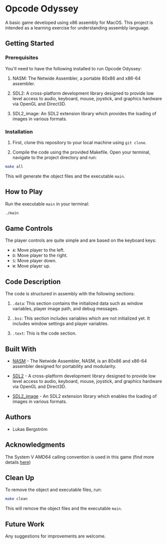 # Opcode Odyssey

A basic game developed using x86 assembly for MacOS. This project is intended as a learning exercise for understanding assembly language. 

## Getting Started

### Prerequisites

You'll need to have the following installed to run Opcode Odyssey:

1. NASM: The Netwide Assembler, a portable 80x86 and x86-64 assembler.

2. SDL2: A cross-platform development library designed to provide low level access to audio, keyboard, mouse, joystick, and graphics hardware via OpenGL and Direct3D.

3. SDL2_image: An SDL2 extension library which provides the loading of images in various formats.

### Installation

1. First, clone this repository to your local machine using `git clone`.

2. Compile the code using the provided Makefile. Open your terminal, navigate to the project directory and run:

```bash
make all
```
This will generate the object files and the executable `main`.

## How to Play

Run the executable `main` in your terminal:

```bash
./main
```

## Game Controls

The player controls are quite simple and are based on the keyboard keys:

- `A`: Move player to the left.
- `D`: Move player to the right.
- `S`: Move player down.
- `W`: Move player up.

## Code Description

The code is structured in assembly with the following sections:

1. `.data`: This section contains the initialized data such as window variables, player image path, and debug messages.

2. `.bss`: This section includes variables which are not initialized yet. It includes window settings and player variables.

3. `.text`: This is the code section.

## Built With

- [NASM](https://www.nasm.us/) - The Netwide Assembler, NASM, is an 80x86 and x86-64 assembler designed for portability and modularity.

- [SDL2](https://www.libsdl.org/) - A cross-platform development library designed to provide low level access to audio, keyboard, mouse, joystick, and graphics hardware via OpenGL and Direct3D.

- [SDL2_image](https://wiki.libsdl.org/SDL2_image/FrontPage) - An SDL2 extension library which enables the loading of images in various formats.

## Authors

- Lukas Bergström

## Acknowledgments

The System V AMD64 calling convention is used in this game (find more details [here](https://en.wikipedia.org/wiki/X86_calling_conventions#System_V_AMD64_ABI))

## Clean Up

To remove the object and executable files, run:

```bash
make clean
```
This will remove the object files and the executable `main`.

## Future Work

Any suggestions for improvements are welcome.
